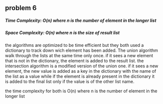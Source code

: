 
## problem 6
##### Time Complexity: O(n) where n is the number of element in the longer list
##### Space Complexity: O(n) where n is the size of result list

the algorithms are optimized to be time efficient but they both used a dictionary to track down wich element has been added.
The union algorithm walk through the lists at the same time only once. if it sees a new element that is not in the dictionary, the element is added to the result list.
the intersection algorithm is a modified version of the union one. if it sees a new element, the new value is added as a key in the dictionary with the name of the list as a value while if the element is already present in the dictionary it is added to the final list only if the value is of the other list name.

the time complexity for both is O(n) where n is the number of element in the longer list